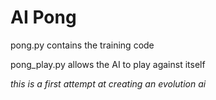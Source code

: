 # AI Pong
pong.py contains the training code

pong_play.py allows the AI to play against itself

*this is a first attempt at creating an evolution ai*
